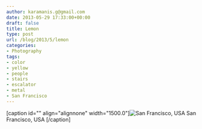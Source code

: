 ```yaml
---
author: karamanis.g@gmail.com
date: 2013-05-29 17:33:00+00:00
draft: false
title: Lemon
type: post
url: /blog/2013/5/lemon
categories:
- Photography
tags:
- color
- yellow
- people
- stairs
- escalator
- metal
- San Francisco
---
```


[caption id="" align="alignnone" width="1500.0"]![ San Francisco, USA ](https://images.squarespace-cdn.com/content/v1/4f3f61bae4b063b909445965/1369848643822-DSMG6R7D5TQF6V2QORRH/ke17ZwdGBToddI8pDm48kF9aEDQaTpZHfWEO2zppK7Z7gQa3H78H3Y0txjaiv_0fDoOvxcdMmMKkDsyUqMSsMWxHk725yiiHCCLfrh8O1z5QPOohDIaIeljMHgDF5CVlOqpeNLcJ80NK65_fV7S1UX7HUUwySjcPdRBGehEKrDf5zebfiuf9u6oCHzr2lsfYZD7bBzAwq_2wCJyqgJebgg/20130524-R0010350.jpg?format=original)
 San Francisco, USA [/caption]
